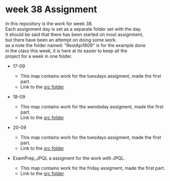 # week 38 Assignment  

In this repository is the work for week 38. <br/>
Each assignment day is set as a separate folder set with the day. <br> 
It should be said that there has been started on most assignment, <br>
but there have been an attempt on doing some work. <br>
as a note the folder named: "RestApi1809" is for the example done <br>
in the class this week, it is here at its easier to keep all the <br>
project for a week in one folder.

- 17-09
  - This map contains work for the tuesdays assigment, made the first part. 
  - Link to the [ src folder](<https://github.com/bananahowl/Week38/tree/master/Work1709/src/main>)
- 18-09
  - This map contains work for the wendsday assigment, made the first part. 
  - Link to the [ src folder](<https://github.com/bananahowl/Week38/tree/master/work1809/src>)
- 20-09
  - This map contains work for the tuesdays assigment, made the first part. 
  - Link to the [ src folder](<https://github.com/bananahowl/Week38/tree/master/work2009/src/main>)
    
- ExamPrep_JPQL a assigment for the work with JPQL.
  - This map contains work for the friday assigment, made the first part. 
  - Link to the [ src folder](<https://github.com/bananahowl/Week38/tree/master/workORMJPQL2109/src>)
